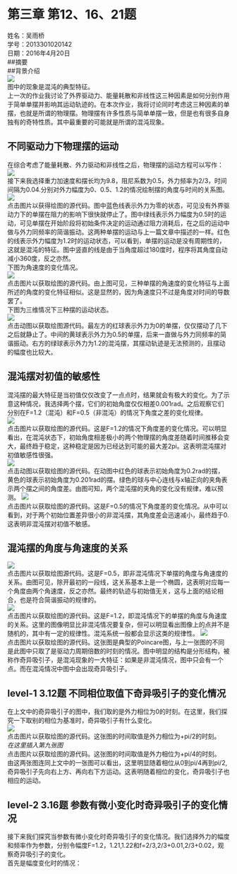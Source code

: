 # 第三章 第12、16、21题  
姓名：吴雨桥  
学号：2013301020142  
日期：2016年4月20日  
##摘要  
##背景介绍  
![](https://raw.githubusercontent.com/wuyuqiao/computationalphysics_N2013301020142/master/Chapter3---2/%E6%B7%B7%E6%B2%8C%20%E4%B8%8B%E8%BD%BD.jpg)  
图中的现象是混沌的典型特征。  
上一次的作业我讨论了外界驱动力、能量耗散和非线性这三种因素是如何分别作用于简单单摆并影响其运动轨迹的。在本次作业，我将讨论同时考虑这三种因素的单摆，也就是所谓的物理摆。物理摆有许多性质与简单单摆一致，但是也有很多自身独有的奇特性质。其中最重要的可能就是所谓的混沌现象。
## 不同驱动力下物理摆的运动  
在综合考虑了能量耗散、外力驱动和非线性之后，物理摆的运动方程可以写作：  
![](https://raw.githubusercontent.com/wuyuqiao/computationalphysics_N2013301020142/master/Chapter3---2/%E7%89%A9%E7%90%86%E6%91%86%E8%BF%90%E5%8A%A8%E6%96%B9%E7%A8%8B.png)  
接下来我选择重力加速度和摆长均为9.8，阻尼系数为0.5，外力频率为2/3，时间间隔为0.04.分别对外力幅度为0、0.5、1.2的情况绘制摆的角度与时间的关系图。  
[![](https://raw.githubusercontent.com/wuyuqiao/computationalphysics_N2013301020142/master/Chapter3---2/%E7%AC%AC%E4%B8%80%E5%BC%A0%E5%9B%BE.png)](https://raw.githubusercontent.com/wuyuqiao/computationalphysics_N2013301020142/master/Chapter3---2/%E7%AC%AC%E4%B8%80%E5%BC%A0%E5%9B%BE.py)  
点击图片以获得绘图的源代码。图中蓝色线表示外力为零的状态，可见没有外界驱动力下的单摆在阻力的影响下很快就停止了。图中绿线表示外力幅度为0.5时的运动，可见单摆在开始阶段将初始条件决定的运动通过阻力消耗后，在之后的运动中做与外力同频率的简谐振动。这两种单摆的运动与上一篇文章中描述的一样。红色的线表示外力幅度为1.2时的运动状态，可以看到，单摆的运动是没有周期性的，这就是混沌的特征。图中竖直的线是由于当角度超过180度时，程序将其角度自动减小360度，反之亦然。  
下图为角速度的变化情况。  
[![](https://raw.githubusercontent.com/wuyuqiao/computationalphysics_N2013301020142/master/Chapter3---2/%E7%AC%AC%E4%BA%8C%E5%BC%A0%E5%9B%BE.png)](https://raw.githubusercontent.com/wuyuqiao/computationalphysics_N2013301020142/master/Chapter3---2/%E7%AC%AC%E4%BA%8C%E5%BC%A0%E5%9B%BE.py)  
点击图片以获取绘图的源代码。由上图可见，三种单摆的角速度的变化特征与上面所述的角度的变化特征相似。这是显然的，因为角速度只不过是角度对时间的导数罢了。  
下图为三维情况下三种摆的运动状态。  
[![](https://raw.githubusercontent.com/wuyuqiao/computationalphysics_N2013301020142/master/Chapter3---2/%E7%AC%AC%E4%B8%80%E5%BC%A0GIF.gif)](https://raw.githubusercontent.com/wuyuqiao/computationalphysics_N2013301020142/master/Chapter3---2/%E7%AC%AC%E4%B8%80%E5%BC%A0GIF.py)  
点击动图以获取绘图源代码。最左方的红球表示外力为0的单摆，仅仅摆动了几下之后就静止了。中间的黄球表示外力为0.5的单摆，后来一直做与外力同频率的简谐振动。右方的绿球表示外力为1.2的混沌摆，其摆动轨迹是无法预测的，且摆动的幅度也比较大。  
## 混沌摆对初值的敏感性  
混沌摆的最大特征是当初值仅仅改变了一点点时，结果就会有极大的变化。为了示意这种情况，我选择两个摆，它们的初始角度仅仅相差0.001rad。之后观察它们分别在F=1.2（混沌）和F=0.5（非混沌）的情况下角度之差的变化规律。  
[![](https://raw.githubusercontent.com/wuyuqiao/computationalphysics_N2013301020142/master/Chapter3---2/%E7%AC%AC%E4%B8%89%E5%BC%A0%E5%9B%BE.png)](https://raw.githubusercontent.com/wuyuqiao/computationalphysics_N2013301020142/master/Chapter3---2/%E7%AC%AC%E4%B8%89%E5%BC%A0%E5%9B%BE.py)   
点击图片以获取绘图的源代码。这是F=1.2的情况下角度差的变化情况。可以明显看出，在混沌状态下，初始角度相差极小的两个物理摆的角度差随着时间推移会变大，最终趋于稳定，这种稳定是因为已经达到可能的最大差2pi。这表明混沌摆对初值敏感性很强。  
[![](https://raw.githubusercontent.com/wuyuqiao/computationalphysics_N2013301020142/master/Chapter3---2/%E7%AC%AC%E4%BA%8C%E5%BC%A0GIF.gif)](https://raw.githubusercontent.com/wuyuqiao/computationalphysics_N2013301020142/master/Chapter3---2/%E7%AC%AC%E4%BA%8C%E5%BC%A0GIF.py)  
点击动图以获取绘图的源代码。在动图中红色的球表示初始角度为0.2rad的摆，黄色的球表示初始角度为0.201rad的摆。绿色的球与中心连线与x轴正向的夹角表示两个摆之间的角度差。由图可知，两个混沌摆的夹角的变化没有规律，难以预测。
[![](https://raw.githubusercontent.com/wuyuqiao/computationalphysics_N2013301020142/master/Chapter3---2/%E7%AC%AC%E5%9B%9B%E5%BC%A0%E5%9B%BE.png)](https://raw.githubusercontent.com/wuyuqiao/computationalphysics_N2013301020142/master/Chapter3---2/%E7%AC%AC%E5%9B%9B%E5%BC%A0%E5%9B%BE.py)  
点击图片以获取绘图的源代码。这是F=0.5的情况下角度差的变化情况。从中可以看到，对于两个初始位置差异很小的非混沌摆，其角度差会迅速减小，最终趋于0.这表明非混沌摆对初值不敏感。  
## 混沌摆的角度与角速度的关系  
[![](https://raw.githubusercontent.com/wuyuqiao/computationalphysics_N2013301020142/master/Chapter3---2/fifth%20picture.png)](https://raw.githubusercontent.com/wuyuqiao/computationalphysics_N2013301020142/master/Chapter3---2/%E7%AC%AC%E4%BA%94%E5%BC%A0%E5%9B%BE.py)  
点击图片以获取绘图源代码。这是F=0.5，即非混沌情况下单摆的角度与角速度的关系。由图可见，除开最初的一段线，这关系基本上是一个椭圆，这表明对应每一个角度由两个角速度，反之亦然。最终的轨迹与初始值无关，这与上面的结论相合，也是符合简谐振动的规律的。  
[![](https://raw.githubusercontent.com/wuyuqiao/computationalphysics_N2013301020142/master/Chapter3---2/sixth.png)](https://raw.githubusercontent.com/wuyuqiao/computationalphysics_N2013301020142/master/Chapter3---2/%E7%AC%AC%E5%85%AD%E5%BC%A0%E5%9B%BE.py)  
点击图片以获取绘图的源代码。这是F=1.2，即混沌情况下的单摆的角度与角速度的关系。这里的图像明显比非混沌情况要复杂，但可以明显看出图像上的点并不是随机的，其中有一定的规律性。混沌系统一般都会显示这类的规律性。 [![](https://raw.githubusercontent.com/wuyuqiao/computationalphysics_N2013301020142/master/Chapter3---2/seven.png)](https://raw.githubusercontent.com/wuyuqiao/computationalphysics_N2013301020142/master/Chapter3---2/seven.py)  
点击图片以获取绘图的源代码。这张图是典型的Poincare图，与上一张图的不同是此图中只取了是驱动力周期倍数的时刻的情况。图中明显的结构是分形结构，被称作奇异吸引子，是混沌现象的一大特征：如果是非混沌情况，图中只会有一个点。而在混沌情况中图中会出现奇异吸引子。  
## level-1 3.12题 不同相位取值下奇异吸引子的变化情况  
在上文中的奇异吸引子的图中，我们取的是外力相位为0的时刻。在这里，我们探究一下取别的相位为基准时，奇异吸引子有什么变化。  
![](https://raw.githubusercontent.com/wuyuqiao/computationalphysics_N2013301020142/master/Chapter3---2/eight.png)  
点击图片以获取绘图的源代码。这张图的时间取值是外力相位为+pi/2的时刻。  
*在这里插入第九张图*  
点击图片以获取绘图的源代码。这张图的时间取值是外力相位为+pi/4的时刻。  
由这两张图连同上文中的一张图可以看出，这里明显随着相位从0到pi/4再到pi/2,奇异吸引子先向右上方、再向右下方运动。这表明随着相位的变化，奇异吸引子也相应的运动。  
## level-2 3.16题 参数有微小变化时奇异吸引子的变化情况  
接下来我们探究当参数有微小变化时奇异吸引子的变化情况。我们选择外力的幅度和频率作为参数，分别令幅度F=1.2，1.21,1.22和f=2/3,2/3+0.01,2/3+0.02，观察奇异吸引子的变化。  
首先是幅度变化时的情况：  
